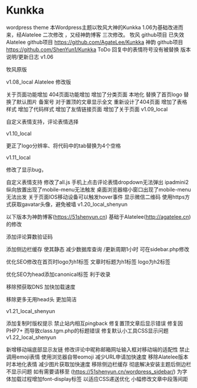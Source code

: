 # Kunkka
wordpress theme
本Wordpress主题以牧风大神的Kunkka 1.06为基础改进而来，经Alatelee 二次修改 ，又经神韵博客 三次修改。
牧风 github项目 已失效
Alatelee github项目 https://github.com/AgateLee/Kunkka
神韵 github项目 https://github.com/ShenYun1/Kunkka
ToDo
回复中的表情符号没有被替换
版本说明/更新日志
v1.06

牧风原版

v1.08_local Alatelee 修改版

关于页面功能增加
404页面功能增加
增加了分类页面
本地化
替换了首页logo
替换了默认图片
备案号
对于置顶的文章显示全文
重新设计了404页面 
增加了表格样式
增加了代码样式
增加了友情链接页面
增加了关于页面
v1.09_local

自定义表情支持，评论表情选择

v1.10_local

更正了logo分辨率、将代码中的tab替换为4个空格

v1.11_local

修改了显示bug，

自定义表情支持
修改了all.js
手机上点击评论表情dropdown无法弹出
ipadmini2纵向放置出现了mobile-menu无法触发
桌面浏览器缩小窗口出现了mobile-menu无法出发
关于页面IOS移动设备可以触发hover事件
显示微信二维码
使用https方式获取gavatar头像，避免被墙
v1.20_local_shenyun

以下版本为神韵博客(https://51shenyun.cn) 基础于Alatelee(http://agatelee.cn) 的修改

添加评论算数验证码

添加侧边栏缓存 使其静态 减少数据库查询 /更新周期1小时 可在sidebar.php修改

优化SEO修改在首页时logo为h1标签 文章时标题为h1标签 logo为h2标签

优化SEO为head添加canonical标签 利于收录

移除预获取DNS 加快加载速度

移除更多无用head头 更加简洁

v1.21_local_shenyun

添加复制时版权提示
禁止站内相互pingback
修复置顶文章后显示错误
修复因PHP7+ 而导致class.tgm.php的标题错误
修复默认小工具CSS显示问题
v1.22_local_shenyun

新增移动端底部显示友链
修改评论中昵称邮箱网址输入框对移动端的适配性
禁止调用emoji表情 使用浏览器自带eomoji 减少URL申请加快速度
移除Alatelee版本时本地化表情 减少图片获取加快速度
移除侧边栏缓存 彻底解决安装主题后侧边栏不显示问题 如有需要请移至 (https://51shenyun.cn/wordpress_sidebar/)
为字体加载过程增加font-display标签 以适应CSS递送优化
小幅修改文章中段落间距
